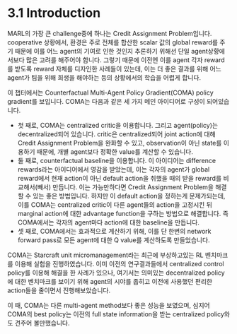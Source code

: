 # 3.1 Introduction

MARL의 가장 큰 challenge중에 하나는 Credit Assignment Problem입니다. cooperative 상황에서, 환경은 주로 전체를 합산한 scalar 값의 global reward를 주기 때문에 이를 어느 agent의 기여로 인한 것인지 추론하기 위해선 단일 agent상황에서보다 많은 고려를 해주어야 합니다. 그렇기 때문에 이전엔 이를 agent 각자 reward를 받도록 reward 자체를 디자인한 사례들이 있는데, 이는 더 좋은 결과를 위해 어느 agent가 팀을 위해 희생을 해야하는 등의 상황에서의 학습을 어렵게 합니다.

이 챕터에서는 Counterfactual Multi-Agent Policy Gradient\(COMA\) policy gradient를 보입니다. COMA는 다음과 같은 세 가지 메인 아이디어로 구성이 되어있습니다.

* 첫 째로, COMA는 centralized critic을 이용합니다. 그리고 agent\(policy\)는 decentralized되어 있습니다. critic은 centralized되어 joint action에 대해 Credit Assignment Problem을 완화할 수 있고, observation이 아닌 state를 이용하기 때문에, 개별 agent보다 정확한 value를 계산할 수 있습니다.
* 둘 째로, counterfactual baseline을 이용합니다. 이 아이디어는 difference rewards라는 아이디어에서 영감을 받았는데, 이는 각자의 agent가 global reward에서 현재 action이 아닌 default action을 취했을 때의 받을 reward를 비교해서\(빼서\) 만듭니다. 이는 가능만하다면 Credit Assignment Problem을 해결할 수 있는 좋은 방법입니다. 하지만 이 default action을 정하는게 문제가되는데, 이를 COMA는 centralized critic이 다른 agent들의 action을 고정시킨 뒤 marginal action에 대한 advantage function을 구하는 방법으로 해결합니다. 즉 COMA에서는 각자의 agent마다 action에 대한 baseline을 만듭니다.
* 셋 째로, COMA에서는 효과적으로 계산하기 위해, 이를 단 한번의 network forward pass로 모든 agent에 대한 Q value를 계산하도록 만들었습니다.

COMA는 Starcraft unit micromanagement라는 최근에 부상하고있는 RL 벤치마크를 이용해 실험을 진행하였습니다. 이미 이전의 연구결과들에서 centralized control policy를 이용해 해결을 한 사례가 있으나, 여기서는 의미있는 decentralized policy에 대한 벤치마크를 보이기 위해 agent의 시야를 좁히고 이전에 사용했던 편리한 action들을 줄이면서 진행해보았습니다. 

이 때, COMA는 다른 multi-agent method보다 좋은 성능을 보였으며, 심지어 COMA의 best policy는 이전의 full state information을 받는 centralized policy와도 견주어 볼만했습니다.

